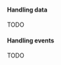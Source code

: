 <h4 id="skate-handling-data">Handling data</h4>

TODO

<h4 id="skate-handling-events">Handling events</h4>

TODO

